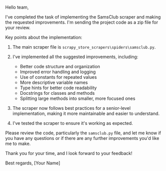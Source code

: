 Hello team,

I've completed the task of implementing the SamsClub scraper and making the requested improvements. I'm sending the project code as a zip file for your review.

Key points about the implementation:

1. The main scraper file is `scrapy_store_scrapers\spiders\samsclub.py`.
2. I've implemented all the suggested improvements, including:
   - Better code structure and organization
   - Improved error handling and logging
   - Use of constants for repeated values
   - More descriptive variable names
   - Type hints for better code readability
   - Docstrings for classes and methods
   - Splitting large methods into smaller, more focused ones

3. The scraper now follows best practices for a senior-level implementation, making it more maintainable and easier to understand.

4. I've tested the scraper to ensure it's working as expected.

Please review the code, particularly the `samsclub.py` file, and let me know if you have any questions or if there are any further improvements you'd like me to make.

Thank you for your time, and I look forward to your feedback!

Best regards,
[Your Name]
